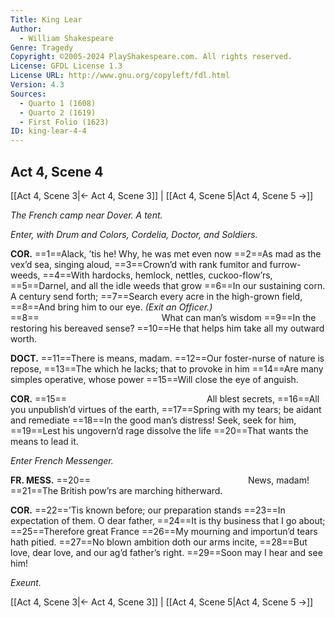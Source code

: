 ```yaml
---
Title: King Lear
Author: 
  - William Shakespeare
Genre: Tragedy
Copyright: ©2005-2024 PlayShakespeare.com. All rights reserved.
License: GFDL License 1.3
License URL: http://www.gnu.org/copyleft/fdl.html
Version: 4.3
Sources:
  - Quarto 1 (1608)
  - Quarto 2 (1619)
  - First Folio (1623)
ID: king-lear-4-4
---
```


## Act 4, Scene 4
[[Act 4, Scene 3|← Act 4, Scene 3]] | [[Act 4, Scene 5|Act 4, Scene 5 →]]

*The French camp near Dover. A tent.*

*Enter, with Drum and Colors, Cordelia, Doctor, and Soldiers.*

**COR.**
==1==Alack, ’tis he! Why, he was met even now
==2==As mad as the vex’d sea, singing aloud,
==3==Crown’d with rank fumitor and furrow-weeds,
==4==With hardocks, hemlock, nettles, cuckoo-flow’rs,
==5==Darnel, and all the idle weeds that grow
==6==In our sustaining corn. A century send forth;
==7==Search every acre in the high-grown field,
==8==And bring him to our eye.
*(Exit an Officer.)*
==8==              What can man’s wisdom
==9==In the restoring his bereaved sense?
==10==He that helps him take all my outward worth.

**DOCT.**
==11==There is means, madam.
==12==Our foster-nurse of nature is repose,
==13==The which he lacks; that to provoke in him
==14==Are many simples operative, whose power
==15==Will close the eye of anguish.

**COR.**
==15==                All blest secrets,
==16==All you unpublish’d virtues of the earth,
==17==Spring with my tears; be aidant and remediate
==18==In the good man’s distress! Seek, seek for him,
==19==Lest his ungovern’d rage dissolve the life
==20==That wants the means to lead it.

*Enter French Messenger.*

**FR. MESS.**
==20==                  News, madam!
==21==The British pow’rs are marching hitherward.

**COR.**
==22==’Tis known before; our preparation stands
==23==In expectation of them. O dear father,
==24==It is thy business that I go about;
==25==Therefore great France
==26==My mourning and importun’d tears hath pitied.
==27==No blown ambition doth our arms incite,
==28==But love, dear love, and our ag’d father’s right.
==29==Soon may I hear and see him!

*Exeunt.*

[[Act 4, Scene 3|← Act 4, Scene 3]] | [[Act 4, Scene 5|Act 4, Scene 5 →]]